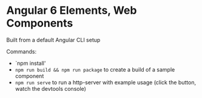 # Angular 6 Elements, Web Components  

Built from a default Angular CLI setup

Commands:
* `npm install'
* `npm run build && npm run package` to create a build of a sample component
* `npm run serve` to run a http-server with example usage (click the button, watch the devtools console)
 